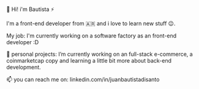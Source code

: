 👋 Hi! i'm Bautista ⚡

I'm a front-end developer from 🇦🇷 and i love to learn new stuff 😉.

My job: I'm currently working on a software factory as an front-end developer :D

🔭 personal projects: I’m currently working on an full-stack e-commerce, a coinmarketcap copy and learning a little bit more about back-end development.

📫 you can reach me on: linkedin.com/in/juanbautistadisanto

